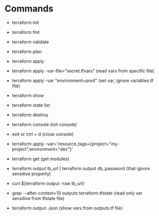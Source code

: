 # Commands

- terraform init
- terraform fmt
- terraform validate
- terraform plan
- terraform apply
- terraform apply -var-file="secret.tfvars" (read vars from specific file)
- terraform apply -var "environment=prod" (set var, ignore variables.tf file)
- terraform show
- terraform state list
- terraform destroy
- terraform console (init console)
- exit or ctrl + d (close console)
- terraform apply -var='resource_tags={project="my-project",environment="dev"}'
- terraform get (get modules)

- terraform output lb_url | terraform output db_password (that ignore sensitive property)
- curl $(terraform output -raw lb_url)
- grep --after-context=10 outputs terraform.tfstate (read only var sensitive from tfstate file)
- terraform output -json (show vars from outputs.tf file)
